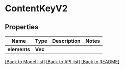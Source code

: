 # ContentKeyV2

## Properties

Name | Type | Description | Notes
------------ | ------------- | ------------- | -------------
**elements** | **Vec<String>** |  | 

[[Back to Model list]](../README.md#documentation-for-models) [[Back to API list]](../README.md#documentation-for-api-endpoints) [[Back to README]](../README.md)


